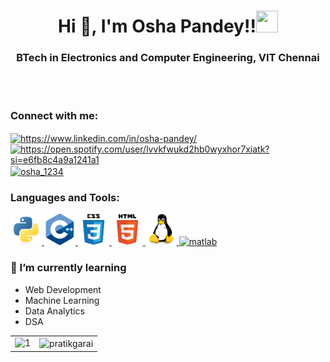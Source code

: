 <h1 align="center">Hi 👋, I'm Osha Pandey!!<img src="https://img.icons8.com/?size=512&id=vfgSVbJjx0Yh&format=png" height="35" width="35"/></h1>
<h3 align="center">BTech in Electronics and Computer Engineering, VIT Chennai</h3>
<br><br>

<h3 align="left">Connect with me:</h3>
<p align="left">
  <a href="https://www.linkedin.com/in/osha-pandey/" target="blank"><img align="center" src="https://img.icons8.com/office/40/000000/linkedin.png" alt="https://www.linkedin.com/in/osha-pandey/" height="50" width="50" /></a>&nbsp;&nbsp;&nbsp;&nbsp;
<a href="https://https://open.spotify.com/user/31kfdnvtm7wazrrlypc4oo4o2dta?si=ac3ac55c335747aa" target="blank"><img align="center" src="https://img.icons8.com/office/40/000000/spotify.png" alt="https://open.spotify.com/user/lvvkfwukd2hb0wyxhor7xiatk?si=e6fb8c4a9a1241a1" height="50" width="50"/></a>
<a href="https://leetcode.com/oshapandey/" target="blank"><img align="center" src="https://cdn.iconscout.com/icon/free/png-512/free-leetcode-3521542-2944960.png?f=avif&w=512" alt="osha_1234" height="50" width="50" /></a> &nbsp;&nbsp;&nbsp;
</p>

<h3 align="left">Languages and Tools:</h3>
<p align="left">  <a href="https://www.python.org" target="_blank"> <img src="https://raw.githubusercontent.com/devicons/devicon/master/icons/python/python-original.svg" alt="python" width="50" height="50"/> </a> <a href="https://www.w3schools.com/cpp/" target="_blank"> <img src="https://raw.githubusercontent.com/devicons/devicon/master/icons/cplusplus/cplusplus-original.svg" alt="cplusplus" width="50" height="50"/> </a> <a href="https://www.w3schools.com/css/" target="_blank"> <img src="https://raw.githubusercontent.com/devicons/devicon/master/icons/css3/css3-original-wordmark.svg" alt="css3" width="50" height="50"/> </a> <a href="https://www.w3.org/html/" target="_blank"> <img src="https://raw.githubusercontent.com/devicons/devicon/master/icons/html5/html5-original-wordmark.svg" alt="html5" width="50" height="50"/> </a> <a href="https://www.linux.org/" target="_blank"> <img src="https://raw.githubusercontent.com/devicons/devicon/master/icons/linux/linux-original.svg" alt="linux" width="50" height="50"/> </a> <a href="https://www.mathworks.com/" target="_blank"> <img src="https://upload.wikimedia.org/wikipedia/commons/2/21/Matlab_Logo.png" alt="matlab" width="50" height="50"/> </a>  </p>

### 🌱 I’m currently learning
- Web Development
- Machine Learning
- Data Analytics
- DSA 

<table>
  <tr>
    <td><img src="https://github-readme-stats.vercel.app/api?username=OshaPandey&theme=radical&show_icons=true&include_all_commits=true&count_private=true"  display=block width=100% height=auto alt="1"></td>
    <td><img align="center" src="https://github-readme-streak-stats.herokuapp.com/?user=itsooof&theme=radical" alt="pratikgarai" /></td>
   </tr>
</table>
